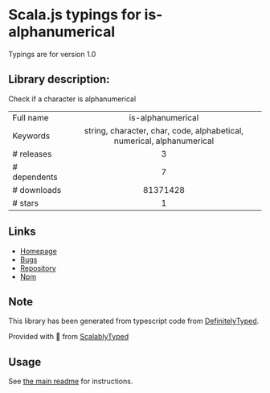 
# Scala.js typings for is-alphanumerical

Typings are for version 1.0

## Library description:
Check if a character is alphanumerical

|                    |                 |
| ------------------ | :-------------: |
| Full name          | is-alphanumerical |
| Keywords           | string, character, char, code, alphabetical, numerical, alphanumerical |
| # releases         | 3 |
| # dependents       | 7 |
| # downloads        | 81371428 |
| # stars            | 1 |

## Links
- [Homepage](https://github.com/wooorm/is-alphanumerical#readme)
- [Bugs](https://github.com/wooorm/is-alphanumerical/issues)
- [Repository](https://github.com/wooorm/is-alphanumerical)
- [Npm](https://www.npmjs.com/package/is-alphanumerical)
    


## Note
This library has been generated from typescript code from [DefinitelyTyped](https://definitelytyped.org).

Provided with :purple_heart: from [ScalablyTyped](https://github.com/oyvindberg/ScalablyTyped)

## Usage
See [the main readme](../../readme.md) for instructions.


